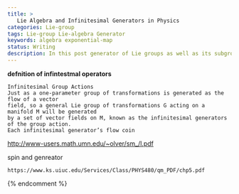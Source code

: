 ```yaml
---
title: >
   Lie Algebra and Infinitesimal Generators in Physics
categories: Lie-group
tags: Lie-group Lie-algebra Generator
keywords: algebra exponential-map 
status: Writing
description: In this post generator of Lie groups as well as its subgroup are considered. This short post is preparation for the application of Mathematical theory into QM and CM. This post is the third of a series of posts that start from Lie group and Lie algebra.
---
```






**defnition of infintestmal operators**

```
Infinitesimal Group Actions
Just as a one-parameter group of transformations is generated as the flow of a vector
field, so a general Lie group of transformations G acting on a manifold M will be generated
by a set of vector fields on M, known as the infinitesimal generators of the group action.
Each infinitesimal generator’s flow coin
```

http://www-users.math.umn.edu/~olver/sm_/l.pdf

spin and genreator 

```
https://www.ks.uiuc.edu/Services/Class/PHYS480/qm_PDF/chp5.pdf
```

{% endcomment %}